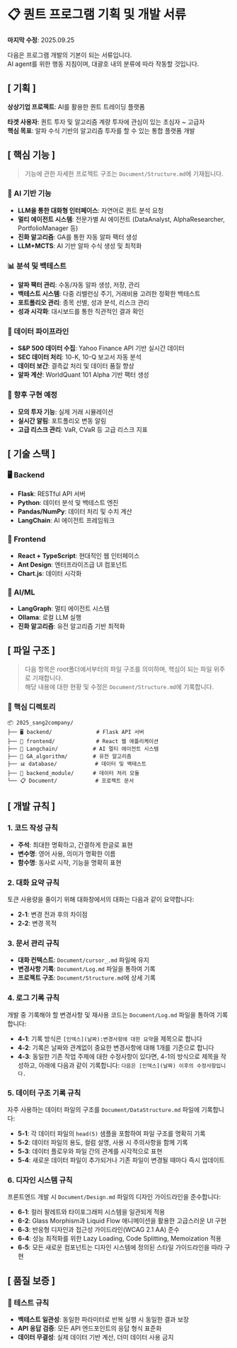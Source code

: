 # 📋 퀀트 프로그램 기획 및 개발 서류
**마지막 수정**: 2025.09.25

다음은 프로그램 개발의 기본이 되는 서류입니다.  
AI agent를 위한 행동 지침이며, 대괄호 내의 분류에 따라 작동할 것입니다.

## [ 기획 ]
**상상기업 프로젝트**: AI를 활용한 퀀트 트레이딩 플랫폼

**타겟 사용자**: 퀀트 투자 및 알고리즘 계량 투자에 관심이 있는 초심자 ~ 고급자  
**핵심 목표**: 알파 수식 기반의 알고리즘 투자를 할 수 있는 통합 플랫폼 개발

## [ 핵심 기능 ]
> 기능에 관한 자세한 프로젝트 구조는 `Document/Structure.md`에 기재됩니다.

### 🤖 AI 기반 기능
- **LLM을 통한 대화형 인터페이스**: 자연어로 퀀트 분석 요청
- **멀티 에이전트 시스템**: 전문가별 AI 에이전트 (DataAnalyst, AlphaResearcher, PortfolioManager 등)
- **진화 알고리즘**: GA를 통한 자동 알파 팩터 생성
- **LLM+MCTS**: AI 기반 알파 수식 생성 및 최적화

### 📊 분석 및 백테스트
- **알파 팩터 관리**: 수동/자동 알파 생성, 저장, 관리
- **백테스트 시스템**: 다중 리밸런싱 주기, 거래비용 고려한 정확한 백테스트
- **포트폴리오 관리**: 종목 선별, 성과 분석, 리스크 관리
- **성과 시각화**: 대시보드를 통한 직관적인 결과 확인

### 🔄 데이터 파이프라인
- **S&P 500 데이터 수집**: Yahoo Finance API 기반 실시간 데이터
- **SEC 데이터 처리**: 10-K, 10-Q 보고서 자동 분석
- **데이터 보간**: 결측값 처리 및 데이터 품질 향상
- **알파 계산**: WorldQuant 101 Alpha 기반 팩터 생성

### 🚧 향후 구현 예정
- **모의 투자 기능**: 실제 거래 시뮬레이션
- **실시간 알림**: 포트폴리오 변동 알림
- **고급 리스크 관리**: VaR, CVaR 등 고급 리스크 지표

## [ 기술 스택 ]

### 🖥️ Backend
- **Flask**: RESTful API 서버
- **Python**: 데이터 분석 및 백테스트 엔진
- **Pandas/NumPy**: 데이터 처리 및 수치 계산
- **LangChain**: AI 에이전트 프레임워크

### 🎨 Frontend  
- **React + TypeScript**: 현대적인 웹 인터페이스
- **Ant Design**: 엔터프라이즈급 UI 컴포넌트
- **Chart.js**: 데이터 시각화

### 🤖 AI/ML
- **LangGraph**: 멀티 에이전트 시스템
- **Ollama**: 로컬 LLM 실행
- **진화 알고리즘**: 유전 알고리즘 기반 최적화

## [ 파일 구조 ]
> 다음 항목은 root폴더에서부터의 파일 구조를 의미하며, 핵심이 되는 파일 위주로 기재합니다.  
> 해당 내용에 대한 현황 및 수정은 `Document/Structure.md`에 기록합니다.

### 📁 핵심 디렉토리
```
📦 2025_sang2company/
├── 🖥️ backend/              # Flask API 서버
├── 🎨 frontend/             # React 웹 애플리케이션  
├── 🤖 Langchain/           # AI 멀티 에이전트 시스템
├── 🧬 GA_algorithm/        # 유전 알고리즘
├── 📊 database/            # 데이터 및 백테스트
├── 📁 backend_module/      # 데이터 처리 모듈
└── 📋 Document/            # 프로젝트 문서
```

## [ 개발 규칙 ]

### 1. 코드 작성 규칙
- **주석**: 최대한 명확하고, 간결하게 한글로 표현
- **변수명**: 영어 사용, 의미가 명확한 이름
- **함수명**: 동사로 시작, 기능을 명확히 표현

### 2. 대화 요약 규칙
토큰 사용량을 줄이기 위해 대화창에서의 대화는 다음과 같이 요약합니다:
- **2-1**: 변경 전과 후의 차이점
- **2-2**: 변경 목적

### 3. 문서 관리 규칙
- **대화 컨텍스트**: `Document/cursor_.md` 파일에 유지
- **변경사항 기록**: `Document/Log.md` 파일을 통하여 기록
- **프로젝트 구조**: `Document/Structure.md`에 상세 기록

### 4. 로그 기록 규칙
개발 중 기록해야 할 변경사항 및 재사용 코드는 `Document/Log.md` 파일을 통하여 기록합니다:
- **4-1**: 기록 방식은 `[인덱스](날짜):변경사항에 대한 요약`을 제목으로 합니다
- **4-2**: 기록은 날짜와 관계없이 중요한 변경사항에 대해 1개를 기준으로 합니다  
- **4-3**: 동일한 기존 작업 주제에 대한 수정사항이 있다면, 4-1의 방식으로 제목을 작성하고, 아래에 다음과 같이 기록합니다: `다음은 [인덱스](날짜) 이후의 수정사항입니다.`

### 5. 데이터 구조 기록 규칙
자주 사용하는 데이터 파일의 구조를 `Document/DataStructure.md` 파일에 기록합니다:
- **5-1**: 각 데이터 파일의 `head(5)` 샘플을 포함하여 파일 구조를 명확히 기록
- **5-2**: 데이터 파일의 용도, 컬럼 설명, 사용 시 주의사항을 함께 기록
- **5-3**: 데이터 플로우와 파일 간의 관계를 시각적으로 표현
- **5-4**: 새로운 데이터 파일이 추가되거나 기존 파일이 변경될 때마다 즉시 업데이트

### 6. 디자인 시스템 규칙
프론트엔드 개발 시 `Document/Design.md` 파일의 디자인 가이드라인을 준수합니다:
- **6-1**: 컬러 팔레트와 타이포그래피 시스템을 일관되게 적용
- **6-2**: Glass Morphism과 Liquid Flow 애니메이션을 활용한 고급스러운 UI 구현
- **6-3**: 반응형 디자인과 접근성 가이드라인(WCAG 2.1 AA) 준수
- **6-4**: 성능 최적화를 위한 Lazy Loading, Code Splitting, Memoization 적용
- **6-5**: 모든 새로운 컴포넌트는 디자인 시스템에 정의된 스타일 가이드라인을 따라 구현

## [ 품질 보증 ]

### 🧪 테스트 규칙
- **백테스트 일관성**: 동일한 파라미터로 반복 실행 시 동일한 결과 보장
- **API 응답 검증**: 모든 API 엔드포인트의 응답 형식 표준화
- **데이터 무결성**: 실제 데이터 기반 계산, 더미 데이터 사용 금지